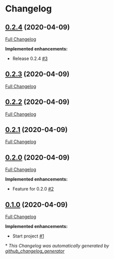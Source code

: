 # Changelog

## [0.2.4](https://github.com/lazyfrosch/github-action-test/tree/0.2.4) (2020-04-09)

[Full Changelog](https://github.com/lazyfrosch/github-action-test/compare/0.2.3...0.2.4)

**Implemented enhancements:**

- Release 0.2.4 [\#3](https://github.com/lazyfrosch/github-action-test/issues/3)

## [0.2.3](https://github.com/lazyfrosch/github-action-test/tree/0.2.3) (2020-04-09)

[Full Changelog](https://github.com/lazyfrosch/github-action-test/compare/0.2.2...0.2.3)

## [0.2.2](https://github.com/lazyfrosch/github-action-test/tree/0.2.2) (2020-04-09)

[Full Changelog](https://github.com/lazyfrosch/github-action-test/compare/0.2.1...0.2.2)

## [0.2.1](https://github.com/lazyfrosch/github-action-test/tree/0.2.1) (2020-04-09)

[Full Changelog](https://github.com/lazyfrosch/github-action-test/compare/0.2.0...0.2.1)

## [0.2.0](https://github.com/lazyfrosch/github-action-test/tree/0.2.0) (2020-04-09)

[Full Changelog](https://github.com/lazyfrosch/github-action-test/compare/0.1.0...0.2.0)

**Implemented enhancements:**

- Feature for 0.2.0 [\#2](https://github.com/lazyfrosch/github-action-test/issues/2)

## [0.1.0](https://github.com/lazyfrosch/github-action-test/tree/0.1.0) (2020-04-09)

[Full Changelog](https://github.com/lazyfrosch/github-action-test/compare/e2b799b2780f321a06ab6ffe8da14adb51b32101...0.1.0)

**Implemented enhancements:**

- Start project [\#1](https://github.com/lazyfrosch/github-action-test/issues/1)



\* *This Changelog was automatically generated by [github_changelog_generator](https://github.com/github-changelog-generator/github-changelog-generator)*
